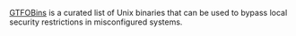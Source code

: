 
[GTFOBins](https://gtfobins.github.io/) is a curated list of Unix binaries that can be used to bypass local security restrictions in misconfigured systems.
